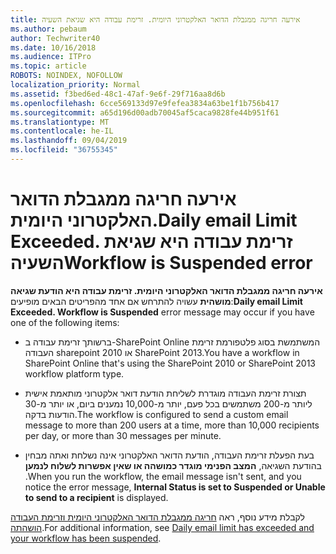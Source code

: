```yaml
---
title: אירעה חריגה ממגבלת הדואר האלקטרוני היומית. זרימת עבודה היא שגיאת השעיה
ms.author: pebaum
author: Techwriter40
ms.date: 10/16/2018
ms.audience: ITPro
ms.topic: article
ROBOTS: NOINDEX, NOFOLLOW
localization_priority: Normal
ms.assetid: f3bed6ed-48c1-47af-9e6f-29f716aa8d6b
ms.openlocfilehash: 6cce569133d97e9fefea3834a63be1f1b756b417
ms.sourcegitcommit: a65d196d00adb70045af5caca9828fe44b951f61
ms.translationtype: MT
ms.contentlocale: he-IL
ms.lasthandoff: 09/04/2019
ms.locfileid: "36755345"
---
```

# <a name="daily-email-limit-exceeded-workflow-is-suspended-error"></a><span data-ttu-id="2fde2-103">אירעה חריגה ממגבלת הדואר האלקטרוני היומית.</span><span class="sxs-lookup"><span data-stu-id="2fde2-103">Daily email Limit Exceeded.</span></span> <span data-ttu-id="2fde2-104">זרימת עבודה היא שגיאת השעיה</span><span class="sxs-lookup"><span data-stu-id="2fde2-104">Workflow is Suspended error</span></span>

 <span data-ttu-id="2fde2-105">**אירעה חריגה ממגבלת הדואר האלקטרוני היומית. זרימת עבודה היא הודעת שגיאה מושהית** עשויה להתרחש אם אחד מהפריטים הבאים מופיעים:</span><span class="sxs-lookup"><span data-stu-id="2fde2-105">**Daily email Limit Exceeded. Workflow is Suspended** error message may occur if you have one of the following items:</span></span> 
  
- <span data-ttu-id="2fde2-106">ברשותך זרימת עבודה ב-SharePoint Online המשתמשת בסוג פלטפורמת זרימת העבודה sharepoint 2010 או SharePoint 2013.</span><span class="sxs-lookup"><span data-stu-id="2fde2-106">You have a workflow in SharePoint Online that's using the SharePoint 2010 or SharePoint 2013 workflow platform type.</span></span>
    
- <span data-ttu-id="2fde2-107">תצורת זרימת העבודה מוגדרת לשליחת הודעת דואר אלקטרוני מותאמת אישית ליותר מ-200 משתמשים בכל פעם, יותר מ-10,000 נמענים ביום, או יותר מ-30 הודעות בדקה.</span><span class="sxs-lookup"><span data-stu-id="2fde2-107">The workflow is configured to send a custom email message to more than 200 users at a time, more than 10,000 recipients per day, or more than 30 messages per minute.</span></span>
    
- <span data-ttu-id="2fde2-108">בעת הפעלת זרימת העבודה, הודעת הדואר האלקטרוני אינה נשלחת ואתה מבחין בהודעת השגיאה, **המצב הפנימי מוגדר כמושהה או שאין אפשרות לשלוח לנמען** .</span><span class="sxs-lookup"><span data-stu-id="2fde2-108">When you run the workflow, the email message isn't sent, and you notice the error message, **Internal Status is set to Suspended or Unable to send to a recipient** is displayed.</span></span> 
    
<span data-ttu-id="2fde2-109">לקבלת מידע נוסף, ראה [חריגה ממגבלת הדואר האלקטרוני היומית וזרימת העבודה הושהתה](https://go.microsoft.com/fwlink/?Linkid=2031137).</span><span class="sxs-lookup"><span data-stu-id="2fde2-109">For additional information, see [Daily email limit has exceeded and your workflow has been suspended](https://go.microsoft.com/fwlink/?Linkid=2031137).</span></span>
  
